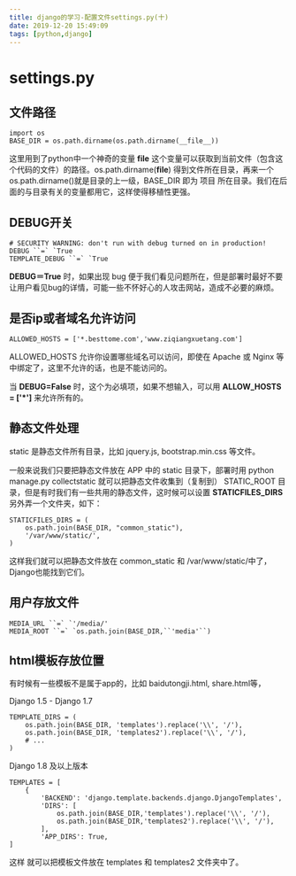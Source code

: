 ```yaml
---
title: django的学习-配置文件settings.py(十)
date: 2019-12-20 15:49:09
tags: [python,django]
---
```


# settings.py

## 文件路径

```
import os
BASE_DIR = os.path.dirname(os.path.dirname(__file__))
```

这里用到了python中一个神奇的变量 __file__ 这个变量可以获取到当前文件（包含这个代码的文件）的路径。os.path.dirname(__file__) 得到文件所在目录，再来一个os.path.dirname()就是目录的上一级，BASE_DIR 即为 项目 所在目录。我们在后面的与目录有关的变量都用它，这样使得移植性更强。

## DEBUG开关

```
# SECURITY WARNING: don't run with debug turned on in production!
DEBUG ``=` `True
TEMPLATE_DEBUG ``=` `True
```

**DEBUG＝True** 时，如果出现 bug 便于我们看见问题所在，但是部署时最好不要让用户看见bug的详情，可能一些不怀好心的人攻击网站，造成不必要的麻烦。



<!--more-->

## 是否ip或者域名允许访问

```
ALLOWED_HOSTS = ['*.besttome.com','www.ziqiangxuetang.com']
```

ALLOWED_HOSTS 允许你设置哪些域名可以访问，即使在 Apache 或 Nginx 等中绑定了，这里不允许的话，也是不能访问的。

当 **DEBUG=False** 时，这个为必填项，如果不想输入，可以用 **ALLOW_HOSTS = ['\*']** 来允许所有的。

## 静态文件处理

static 是静态文件所有目录，比如 jquery.js, bootstrap.min.css 等文件。

一般来说我们只要把静态文件放在 APP 中的 static 目录下，部署时用 python manage.py collectstatic 就可以把静态文件收集到（复制到） STATIC_ROOT 目录，但是有时我们有一些共用的静态文件，这时候可以设置 **STATICFILES_DIRS** 另外弄一个文件夹，如下：

```
STATICFILES_DIRS = (
    os.path.join(BASE_DIR, "common_static"),
    '/var/www/static/',
)
```

这样我们就可以把静态文件放在 common_static 和 /var/www/static/中了，Django也能找到它们。

## 用户存放文件

```
MEDIA_URL ``=` `'/media/'
MEDIA_ROOT ``=` `os.path.join(BASE_DIR,``'media'``)
```

## html模板存放位置

有时候有一些模板不是属于app的，比如 baidutongji.html, share.html等，

Django 1.5 - Django 1.7

```
TEMPLATE_DIRS = (
    os.path.join(BASE_DIR, 'templates').replace('\\', '/'),
    os.path.join(BASE_DIR, 'templates2').replace('\\', '/'),
    # ...
)
```

Django 1.8 及以上版本

```
TEMPLATES = [
    {
        'BACKEND': 'django.template.backends.django.DjangoTemplates',
        'DIRS': [
            os.path.join(BASE_DIR,'templates').replace('\\', '/'),
            os.path.join(BASE_DIR,'templates2').replace('\\', '/'),
        ],
        'APP_DIRS': True,
]
```

这样 就可以把模板文件放在 templates 和 templates2 文件夹中了。

